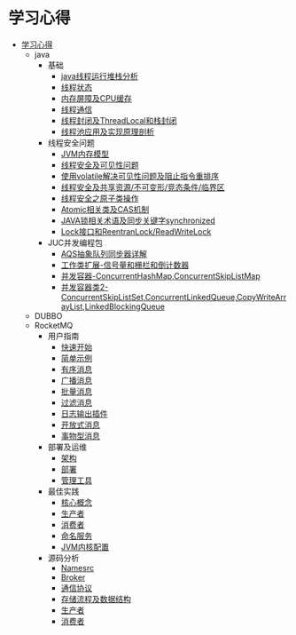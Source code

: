 # 学习心得

* [学习心得](README.md)
  * java
    * 基础
      * [java线程运行堆栈分析](/学习知识/java/基础/java线程运行堆栈分析.md)
      * [线程状态](/学习知识/java/基础/线程状态.md)
      * [内存屏障及CPU缓存](/学习知识/java/基础/java线程运行堆栈分析.md)
      * [线程通信](/学习知识/java/基础/线程通信.md)
      * [线程封闭及ThreadLocal和栈封闭](/学习知识/java/基础/线程封闭及ThreadLocal和栈封闭.md)
      * [线程池应用及实现原理剖析](/学习知识/java/基础/线程池应用及实现原理剖析.md)
    * 线程安全问题
      * [JVM内存模型](/学习知识/java/基础/线程安全问题/JVM内存模型.md)
      * [线程安全及可见性问题](/学习知识/java/基础/线程安全问题/线程安全及可见性问题.md)
      * [使用volatile解决可见性问题及阻止指令重排序](/学习知识/java/基础/线程安全问题/使用volatile解决可见性问题及阻止指令重排序.md)
      * [线程安全及共享资源/不可变形/竞态条件/临界区](/学习知识/java/基础/线程安全问题/线程安全及共享资源,不可变形,竞态条件,临界区.md)
      * [线程安全之原子类操作](/学习知识/java/基础/线程安全问题/线程安全之原子类操作.md)
      * [Atomic相关类及CAS机制](/学习知识/java/基础/线程安全问题/Atomic相关类及CAS机制.md)
      * [JAVA锁相关术语及同步关键字synchronized](/学习知识/java/基础/线程安全问题/JAVA锁相关术语及同步关键字synchronized.md)
      * [Lock接口和ReentranLock/ReadWriteLock](/学习知识/java/基础/线程安全问题/Lock接口和ReentranLock,ReadWriteLock.md)
    * JUC并发编程包
      * [AQS抽象队列同步器详解](/学习知识/java/JUC并发编程包/AQS抽象队列同步器详解.md)
      * [工作类扩展-信号量和栅栏和倒计数器](/学习知识/java/JUC并发编程包/工作类扩展-信号量和栅栏和倒计数器.md)
      * [并发容器-ConcurrentHashMap,ConcurrentSkipListMap](/学习知识/java/JUC并发编程包/并发容器-ConcurrentHashMap,ConcurrentSkipListMap.md)
      * [并发容器类2-ConcurrentSkipListSet,ConcurrentLinkedQueue,CopyWriteArrayList,LinkedBlockingQueue](/学习知识/java/JUC并发编程包/并发容器类2-ConcurrentSkipListSet,ConcurrentLinkedQueue,CopyWriteArrayList,LinkedBlockingQueue.md)
  * DUBBO
  * RocketMQ
    * 用户指南
      * [快速开始](/学习知识/java/RocketMQ/用户指南/快速开始.md)
      * [简单示例](/学习知识/java/RocketMQ/用户指南/简单示例.md)
      * [有序消息](/学习知识/java/RocketMQ/用户指南/有序消息.md)
      * [广播消息](/学习知识/java/RocketMQ/用户指南/广播消息.md)
      * [批量消息](/学习知识/java/RocketMQ/用户指南/批量消息.md)
      * [过滤消息](/学习知识/java/RocketMQ/用户指南/过滤消息.md)
      * [日志输出插件](/学习知识/java/RocketMQ/用户指南/日志输出插件.md)
      * [开放式消息](/学习知识/java/RocketMQ/用户指南/开放式消息.md)
      * [事物型消息](/学习知识/java/RocketMQ/用户指南/事物型消息.md)
    * 部署及运维
      * [架构](/学习知识/java/RocketMQ/部署及运维/架构.md)
      * [部署](/学习知识/java/RocketMQ/部署及运维/部署.md)
      * [管理工具](/学习知识/java/RocketMQ/部署及运维/管理工具.md)
    * 最佳实践
      * [核心概念](/学习知识/java/RocketMQ/最佳实践/核心概念.md)
      * [生产者](/学习知识/java/RocketMQ/最佳实践/生产者.md)
      * [消费者](/学习知识/java/RocketMQ/最佳实践/消费者.md)
      * [命名服务](/学习知识/java/RocketMQ/最佳实践/命名服务.md)
      * [JVM内核配置](/学习知识/java/RocketMQ/最佳实践/JVM内核配置.md)
    * 源码分析
      * [Namesrc](/学习知识/java/RocketMQ/源码分析/Namesrv.md)
      * [Broker](/学习知识/java/RocketMQ/源码分析/Broker.md)
      * [通信协议](/学习知识/java/RocketMQ/源码分析/通信协议.md)
      * [存储流程及数据结构](/学习知识/java/RocketMQ/源码分析/存储流程及数据结构.md)
      * [生产者](/学习知识/java/RocketMQ/源码分析/生产者.md)
      * [消费者](/学习知识/java/RocketMQ/源码分析/消费者.md)